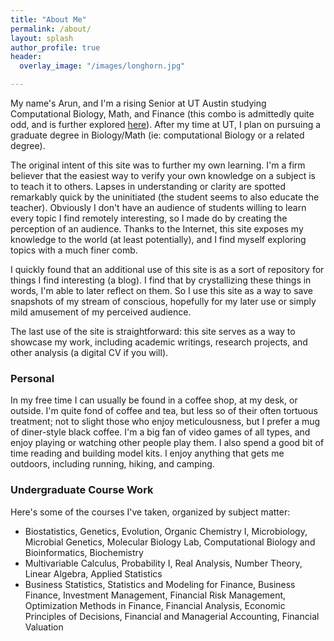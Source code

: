```yaml
---
title: "About Me"
permalink: /about/
layout: splash
author_profile: true
header:
  overlay_image: "/images/longhorn.jpg"

---
```


My name's Arun, and I'm a rising Senior at UT Austin studying Computational Biology, Math, and Finance (this combo is admittedly quite odd, and is further explored [here](https://arun-krishnaraj.github.io/Odd-Choices/)). After my time at UT, I plan on pursuing a graduate degree in Biology/Math (ie: computational Biology or a related degree).

The original intent of this site was to further my own learning. I'm a firm believer that the easiest way to verify your own knowledge on a subject is to teach it to others. Lapses in understanding or clarity are spotted remarkably quick by the uninitiated (the student seems to also educate the teacher). Obviously I don't have an audience of students willing to learn every topic I find remotely interesting, so I made do by creating the perception of an audience. Thanks to the Internet, this site exposes my knowledge to the world (at least potentially), and I find myself exploring topics with a much finer comb.

I quickly found that an additional use of this site is as a sort of repository for things I find interesting (a blog). I find that by crystallizing these things in words, I'm able to later reflect on them. So I use this site as a way to save snapshots of my stream of conscious, hopefully for my later use or simply mild amusement of my perceived audience.

The last use of the site is straightforward: this site serves as a way to showcase my work, including academic writings, research projects, and other analysis (a digital CV if you will).

### Personal
In my free time I can usually be found in a coffee shop, at my desk, or outside. I'm quite fond of coffee and tea, but less so of their often tortuous treatment; not to slight those who enjoy meticulousness, but I prefer a mug of diner-style black coffee. I'm a big fan of video games of all types, and enjoy playing or watching other people play them. I also spend a good bit of time reading and building model kits. I enjoy anything that gets me outdoors, including running, hiking, and camping.

### Undergraduate Course Work
Here's some of the courses I've taken, organized by subject matter:
* Biostatistics, Genetics, Evolution, Organic Chemistry I, Microbiology, Microbial Genetics, Molecular Biology Lab, Computational Biology and Bioinformatics, Biochemistry
* Multivariable Calculus, Probability I, Real Analysis, Number Theory, Linear Algebra, Applied Statistics
* Business Statistics, Statistics and Modeling for Finance, Business Finance, Investment Management, Financial Risk Management, Optimization Methods in Finance, Financial Analysis, Economic Principles of Decisions, Financial and Managerial Accounting, Financial Valuation

